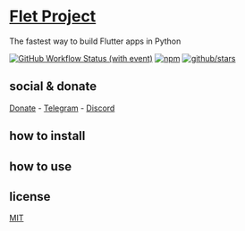 # [Flet Project](https://flet.dev/docs/)

The fastest way to build Flutter apps in Python

[![GitHub Workflow Status (with event)](https://img.shields.io/github/actions/workflow/status/brtmvdl/flet-project/npm-publish.yml?label=GitHub%20Actions&link=https%3A%2F%2Fgithub.com%2Fbrtmvdl%2Fflet-project%2Factions%2Fworkflows%2Fnpm-publish.yml)](https://github.com/brtmvdl/flet-project/actions/workflows/npm-publish.yml) [![npm](https://img.shields.io/npm/dw/%40brtmvdl/flet-project?label=NPM%20Weekly%20Downloads)](https://www.npmjs.com/package/@brtmvdl/flet-project) [![github/stars](https://img.shields.io/github/stars/brtmvdl/flet-project?style=social)](https://img.shields.io/github/stars/brtmvdl/flet-project?style=social) 

## social & donate

[Donate](https://link.mercadopago.com.br/brtmvdl) - [Telegram](https://t.me/+KRmg5MlqgMk0MTg5) - [Discord](https://discord.gg/2zWpWBgmPj)

## how to install

## how to use

## license

[MIT](./LICENSE)
